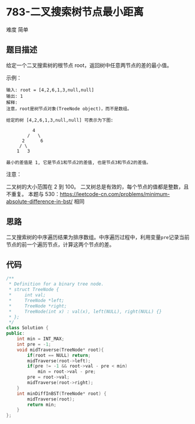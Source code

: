# 783-二叉搜索树节点最小距离

难度 简单



## 题目描述

给定一个二叉搜索树的根节点 root，返回树中任意两节点的差的最小值。

示例：

```
输入: root = [4,2,6,1,3,null,null]
输出: 1
解释:
注意，root是树节点对象(TreeNode object)，而不是数组。

给定的树 [4,2,6,1,3,null,null] 可表示为下图:

          4
        /   \
      2      6
     / \    
    1   3  

最小的差值是 1, 它是节点1和节点2的差值, 也是节点3和节点2的差值。
```

注意：

二叉树的大小范围在 2 到 100。
二叉树总是有效的，每个节点的值都是整数，且不重复。
本题与 530：https://leetcode-cn.com/problems/minimum-absolute-difference-in-bst/ 相同



## 思路

二叉搜索树的中序遍历结果为排序数组。中序遍历过程中，利用变量`pre`记录当前节点的前一个遍历节点，计算这两个节点的差。



## 代码

```c++
/**
 * Definition for a binary tree node.
 * struct TreeNode {
 *     int val;
 *     TreeNode *left;
 *     TreeNode *right;
 *     TreeNode(int x) : val(x), left(NULL), right(NULL) {}
 * };
 */
class Solution {
public:
    int min = INT_MAX;
    int pre = -1;
    void midTraverse(TreeNode* root){
        if(root == NULL) return;
        midTraverse(root->left);
        if(pre != -1 && root->val - pre < min)
            min = root->val - pre;
        pre = root->val;
        midTraverse(root->right);
    }
    int minDiffInBST(TreeNode* root) {
        midTraverse(root);
        return min;
    }
};
```

